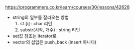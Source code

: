 https://programmers.co.kr/learn/courses/30/lessons/42628

- string의 일부를 잘라오는 방법
  1. s1.[i] :   char 리턴
  2. substr(시작, 개수) :   string 리턴
- set값 참조는 iterator로
- vector의 삽입은 push_back (insert 아니다)